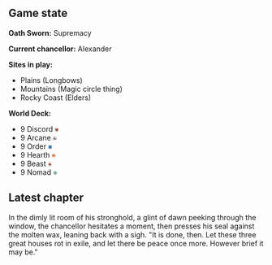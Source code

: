 ## Game state
**Oath Sworn:** Supremacy

**Current chancellor:** Alexander

**Sites in play:** 
- Plains (Longbows)
- Mountains (Magic circle thing)
- Rocky Coast (Elders)

**World Deck:** 
- 9 Discord <img src="/assets/images/suit-discord.png" style="height:1ex;" />
- 9 Arcane <img src="/assets/images/suit-arcane.png" style="height:1ex;" />
- 9 Order <img src="/assets/images/suit-order.png" style="height:1ex;" />
- 9 Hearth <img src="/assets/images/suit-hearth.png" style="height:1ex;" />
- 9 Beast <img src="/assets/images/suit-beast.png" style="height:1ex;" />
- 9 Nomad <img src="/assets/images/suit-nomad.png" style="height:1ex;" />

## Latest chapter
In the dimly lit room of his stronghold, a glint of dawn peeking through the window, the chancellor hesitates a moment, then presses his seal against the molten wax, leaning back with a sigh. "It is done, then. Let these three great houses rot in exile, and let there be peace once more. However brief it may be."
